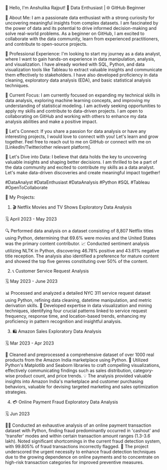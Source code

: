👋 Hello, I'm Anshulika Rajput!
🧠 Data Enthusiast | 🌐 GitHub Beginner

🔬 About Me:
I am a passionate data enthusiast with a strong curiosity for uncovering meaningful insights from complex datasets. I am fascinated by the power of data and its potential to drive informed decision-making and solve real-world problems. As a beginner on GitHub, I am excited to collaborate with the data community, learn from experienced practitioners, and contribute to open-source projects.

💼 Professional Experience:
I'm looking to start my journey as a data analyst, where I want to gain hands-on experience in data manipulation, analysis, and visualization. I have already worked with SQL, Python, and data visualization tools like Tableau to extract valuable insights and communicate them effectively to stakeholders. I have also developed proficiency in data cleaning, exploratory data analysis (EDA), and basic statistical analysis techniques.

🌱 Current Focus:
I am currently focused on expanding my technical skills in data analysis, exploring machine learning concepts, and improving my understanding of statistical modeling. I am actively seeking opportunities to apply my skills and contribute to data-driven projects. I am open to collaborating on GitHub and working with others to enhance my data analysis abilities and make a positive impact.

🤝 Let's Connect:
If you share a passion for data analysis or have any interesting projects, I would love to connect with you! Let's learn and grow together. Feel free to reach out to me on GitHub or connect with me on [LinkedIn/Twitter/other relevant platform].

🚀 Let's Dive into Data:
I believe that data holds the key to uncovering valuable insights and shaping better decisions. I am thrilled to be a part of the data community and excited to contribute my skills as a data analyst. Let's make data-driven discoveries and create meaningful impact together!

#DataAnalyst #DataEnthusiast #DataAnalysis #Python #SQL #Tableau #OpenToCollaborate



🚀 My Projects:

1. 🎬 Netflix Movies and TV Shows Exploratory Data Analysis

🗓️ April 2023 - May 2023

🔍 Performed data analysis on a dataset consisting of 8,807 Netflix titles using Python, determining that 69.6% were movies and the United States was the primary content contributor.
📈 Conducted sentiment analysis utilizing NLTK in Python, discovering 46.78% positive and 43.61% negative title reception. The analysis also identified a preference for mature content and showed the top five genres constituting over 50% of the content.


2. 📞 Customer Service Request Analysis

🗓️ May 2023 - June 2023

📊 Processed and analyzed a detailed NYC 311 service request dataset using Python, refining data cleaning, datetime manipulation, and metric derivation skills.
🧠 Developed expertise in data visualization and mining techniques, identifying four crucial patterns linked to service request frequency, response time, and location-based trends, enhancing my proficiency in pattern recognition and insightful analysis.


3. 🛍️ Amazon Sales Exploratory Data Analysis

🗓️ Mar 2023 - Apr 2023

🧹 Cleaned and preprocessed a comprehensive dataset of over 1000 real products from the Amazon India marketplace using Python.
🎨 Utilized Python's Matplotlib and Seaborn libraries to craft compelling visualizations, effectively communicating findings such as sales distribution, category-wise product count, and price trends.
💡 The analysis provided valuable insights into Amazon India's marketplace and customer purchasing behaviors, valuable for devising targeted marketing and sales optimization strategies.


4. 💳 Online Payment Fraud Exploratory Data Analysis

🗓️ Jun 2023

🕵️‍♀️ Conducted an exhaustive analysis of an online payment transaction dataset with Python, finding fraud predominantly occurred in 'cashout' and 'transfer' modes and within certain transaction amount ranges (1.3-3.6 lakh). Noted significant shortcomings in the current fraud detection system, with 99.805% of fraud transactions incorrectly flagged.
🚨 The project underscored the urgent necessity to enhance fraud detection techniques due to the growing dependence on online payments and to concentrate on high-risk transaction categories for improved preventive measures.
